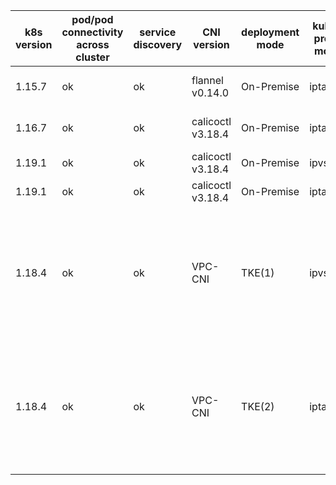 |  k8s version   |   pod/pod connectivity across cluster | service discovery | CNI version | deployment mode | kube-proxy mode | note |
| ------------- | ------------- | ------------- | ------------- | ------------- | ------------- | ------------- |
| 1.15.7 | ok | ok | flannel v0.14.0 | On-Premise | iptables | subctl v0.6.0-dev |
| 1.16.7 | ok | ok | calicoctl v3.18.4 | On-Premise | iptables | subctl v0.9.0-dev |
| 1.19.1 | ok | ok | calicoctl v3.18.4 | On-Premise | ipvs | subctl v0.9.0 |
| 1.19.1 | ok | ok | calicoctl v3.18.4 | On-Premise | iptables | subctl v0.9.0 |
| 1.18.4 | ok | ok | VPC-CNI | TKE(1) | ipvs | 独立集群部署; subctl v0.9.0; cordon other nodes; 8080 port conflict |
| 1.18.4 | ok | ok | VPC-CNI | TKE(2) | iptables | 独立集群部署; subctl v0.9.0; cordon other nodes; 8080 port conflict |
